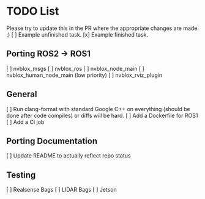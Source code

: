 # TODO List
Please try to update this in the PR where the appropriate changes are made. :)
[ ] Example unfinished task.
[x] Example finished task.

## Porting ROS2 -> ROS1
[ ] nvblox_msgs
[ ] nvblox_ros
  [ ] nvblox_node_main
  [ ] nvblox_human_node_main (low priority)
[ ] nvblox_rviz_plugin

## General
[ ] Run clang-format with standard Google C++ on everything (should be done after code compiles) or diffs will be hard.
[ ] Add a Dockerfile for ROS1
[ ] Add a CI job

## Porting Documentation
[ ] Update README to actually reflect repo status

## Testing
[ ] Realsense Bags
[ ] LIDAR Bags
[ ] Jetson
